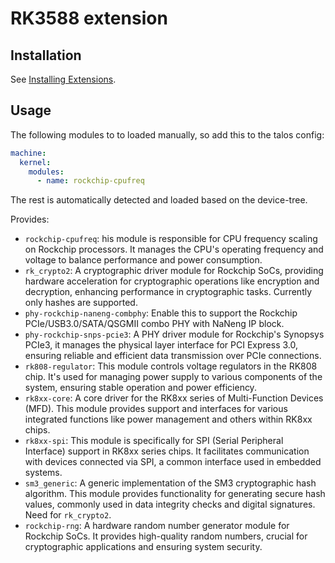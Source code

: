 # RK3588 extension

## Installation

See [Installing Extensions](https://github.com/siderolabs/extensions#installing-extensions).

## Usage

The following modules to to loaded manually, so add this to the talos config:
```yaml
machine:
  kernel:
    modules:
      - name: rockchip-cpufreq
```

The rest is automatically detected and loaded based on the device-tree.

Provides:

* `rockchip-cpufreq`: his module is responsible for CPU frequency scaling on Rockchip processors. It manages the CPU's operating frequency and voltage to balance performance and power consumption.
* `rk_crypto2`: A cryptographic driver module for Rockchip SoCs, providing hardware acceleration for cryptographic operations like encryption and decryption, enhancing performance in cryptographic tasks. Currently only hashes are supported.
* `phy-rockchip-naneng-combphy`: Enable this to support the Rockchip PCIe/USB3.0/SATA/QSGMII combo PHY with NaNeng IP block.
* `phy-rockchip-snps-pcie3`: A PHY driver module for Rockchip's Synopsys PCIe3, it manages the physical layer interface for PCI Express 3.0, ensuring reliable and efficient data transmission over PCIe connections.
* `rk808-regulator`:  This module controls voltage regulators in the RK808 chip. It's used for managing power supply to various components of the system, ensuring stable operation and power efficiency.
* `rk8xx-core`: A core driver for the RK8xx series of Multi-Function Devices (MFD). This module provides support and interfaces for various integrated functions like power management and others within RK8xx chips.
* `rk8xx-spi`: This module is specifically for SPI (Serial Peripheral Interface) support in RK8xx series chips. It facilitates communication with devices connected via SPI, a common interface used in embedded systems.
* `sm3_generic`: A generic implementation of the SM3 cryptographic hash algorithm. This module provides functionality for generating secure hash values, commonly used in data integrity checks and digital signatures. Need for `rk_crypto2`.
* `rockchip-rng`: A hardware random number generator module for Rockchip SoCs. It provides high-quality random numbers, crucial for cryptographic applications and ensuring system security.
